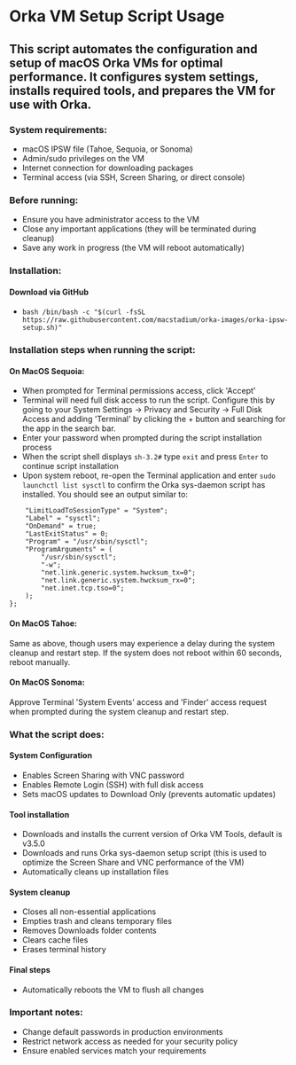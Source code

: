 # Orka VM Setup Script Usage
## This script automates the configuration and setup of macOS Orka VMs for optimal performance. It configures system settings, installs required tools, and prepares the VM for use with Orka.

### System requirements:

- macOS IPSW file (Tahoe, Sequoia, or Sonoma)
- Admin/sudo privileges on the VM
- Internet connection for downloading packages
- Terminal access (via SSH, Screen Sharing, or direct console)

### Before running:

- Ensure you have administrator access to the VM
- Close any important applications (they will be terminated during cleanup)
- Save any work in progress (the VM will reboot automatically)

### Installation:

#### Download via GitHub

- ```bash /bin/bash -c "$(curl -fsSL https://raw.githubusercontent.com/macstadium/orka-images/orka-ipsw-setup.sh)"```

### Installation steps when running the script:

#### On MacOS Sequoia:

- When prompted for Terminal permissions access, click 'Accept'
- Terminal will need full disk access to run the script. Configure this by going to your System Settings -> Privacy and Security -> Full Disk Access and adding 'Terminal' by clicking the + button and searching for the app in the search bar.
- Enter your password when prompted during the script installation process
- When the script shell displays ```sh-3.2#``` type ```exit``` and press ```Enter``` to continue script installation
- Upon system reboot, re-open the Terminal application and enter ```sudo launchctl list sysctl``` to confirm the Orka sys-daemon script has installed. You should see an output similar to:

````{
    "LimitLoadToSessionType" = "System";
    "Label" = "sysctl";
    "OnDemand" = true;
    "LastExitStatus" = 0;
    "Program" = "/usr/sbin/sysctl";
    "ProgramArguments" = (
        "/usr/sbin/sysctl";
        "-w";
        "net.link.generic.system.hwcksum_tx=0";
        "net.link.generic.system.hwcksum_rx=0";
        "net.inet.tcp.tso=0";
    );
};
````

#### On MacOS Tahoe:

Same as above, though users may experience a delay during the system cleanup and restart step. If the system does not reboot within 60 seconds, reboot manually.

#### On MacOS Sonoma:

Approve Terminal 'System Events' access and 'Finder' access request when prompted during the system cleanup and restart step.

### What the script does:

#### System Configuration

- Enables Screen Sharing with VNC password 
- Enables Remote Login (SSH) with full disk access
- Sets macOS updates to Download Only (prevents automatic updates)

#### Tool installation

- Downloads and installs the current version of Orka VM Tools, default is v3.5.0
- Downloads and runs Orka sys-daemon setup script (this is used to optimize the Screen Share and VNC performance of the VM)
- Automatically cleans up installation files

#### System cleanup

- Closes all non-essential applications
- Empties trash and cleans temporary files
- Removes Downloads folder contents
- Clears cache files
- Erases terminal history

#### Final steps

- Automatically reboots the VM to flush all changes

### Important notes:

- Change default passwords in production environments
- Restrict network access as needed for your security policy
- Ensure enabled services match your requirements

[entire script]: https://github.com/macstadium/orka-images/orka-ipsw-setup.sh
